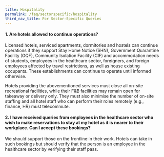 ```yaml
---
title: Hospitality
permalink: /faq/sectorspecific/hospitality
third_nav_title: For Sector-Specific Queries
---
```


#### **1. Are hotels allowed to continue operations?**
Licensed hotels, serviced apartments, dormitories and hostels can continue operations if they support Stay Home Notice (SHN), Government Quarantine Facility (GQF), Community Isolation Facility (CIF) and accommodation needs of students, employees in the healthcare sector, foreigners, and foreign employees affected by travel restrictions, as well as house existing occupants. These establishments can continue to operate until informed otherwise.

Hotels providing the abovementioned services must close all on-site recreational facilities, while their F&B facilities may remain open for takeaway or delivery only. They must also minimise the number of on-site staffing and all hotel staff who can perform their roles remotely (e.g., finance, HR) must telecommute.

#### **2. I have received queries from employees in the healthcare sector who wish to make reservations to stay at my hotel as it is nearer to their workplace. Can I accept these bookings?**
We should support those on the frontline in their work. Hotels can take in such bookings but should verify that the person is an employee in the healthcare sector by verifying their staff pass.
